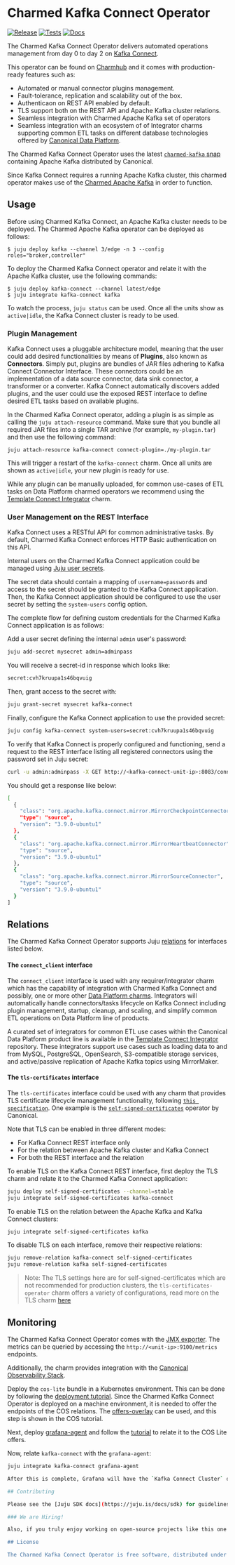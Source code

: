 # Charmed Kafka Connect Operator

[![Release](https://github.com/canonical/kafka-connect-operator/actions/workflows/release.yaml/badge.svg)](https://github.com/canonical/kafka-connect-operator/actions/workflows/release.yaml)
[![Tests](https://github.com/canonical/kafka-connect-operator/actions/workflows/ci.yaml/badge.svg?branch=main)](https://github.com/canonical/kafka-connect-operator/actions/workflows/ci.yaml?query=branch%3Amain)
[![Docs](https://github.com/canonical/kafka-connect-operator/actions/workflows/sync_docs.yaml/badge.svg)](https://github.com/canonical/kafka-connect-operator/actions/workflows/sync_docs.yaml)

The Charmed Kafka Connect Operator delivers automated operations management from day 0 to day 2 on [Kafka Connect](https://kafka.apache.org/documentation/#connect).

This operator can be found on [Charmhub](https://charmhub.io/kafka-connect) and it comes with production-ready features such as:

- Automated or manual connector plugins management.
- Fault-tolerance, replication and scalability out of the box.
- Authenticaon on REST API enabled by default.
- TLS support both on the REST API and Apache Kafka cluster relations.
- Seamless integration with Charmed Apache Kafka set of operators
- Seamless integration with an ecosystem of of Integrator charms supporting common ETL tasks on different database technologies offered by [Canonical Data Platform](https://canonical.com/data).

The Charmed Kafka Connect Operator uses the latest [`charmed-kafka` snap](https://github.com/canonical/charmed-kafka-snap) containing Apache Kafka distributed by Canonical.

Since Kafka Connect requires a running Apache Kafka cluster, this charmed operator makes use of the [Charmed Apache Kafka](https://github.com/canonical/kafka-operator) in order to function.

## Usage

Before using Charmed Kafka Connect, an Apache Kafka cluster needs to be deployed. The Charmed Apache Kafka operator can be deployed as follows:

```shell
$ juju deploy kafka --channel 3/edge -n 3 --config roles="broker,controller"
```

To deploy the Charmed Kafka Connect operator and relate it with the Apache Kafka cluster, use the following commands:

```shell
$ juju deploy kafka-connect --channel latest/edge
$ juju integrate kafka-connect kafka
```

To watch the process, `juju status` can be used. Once all the units show as `active|idle`, the Kafka Connect cluster is ready to be used.

### Plugin Management

Kafka Connect uses a pluggable architecture model, meaning that the user could add desired functionalities by means of **Plugins**, also known as **Connectors**. Simply put, plugins are bundles of JAR files adhering to Kafka Connect Connector Interface. These connectors could be an implementation of a data source connector, data sink connector, a transformer or a converter. Kafka Connect automatically discovers added plugins, and the user could use the exposed REST interface to define desired ETL tasks based on available plugins.

In the Charmed Kafka Connect operator, adding a plugin is as simple as calling the `juju attach-resource` command. Make sure that you bundle all required JAR files into a single TAR archive (for example, `my-plugin.tar`) and then use the following command:

```shell
juju attach-resource kafka-connect connect-plugin=./my-plugin.tar
```

This will trigger a restart of the `kafka-connect` charm. Once all units are shown as `active|idle`, your new plugin is ready for use. 

While any plugin can be manually uploaded, for common use-cases of ETL tasks on Data Platform charmed operators we recommend using the [Template Connect Integrator](https://github.com/canonical/template-connect-integrator) charm.

### User Management on the REST Interface

Kafka Connect uses a RESTful API for common administrative tasks. By default, Charmed Kafka Connect enforces HTTP Basic authentication on this API.

Internal users on the Charmed Kafka Connect application could be managed using [Juju user secrets](https://documentation.ubuntu.com/juju/latest/reference/secret/index.html#user). 

The secret data should contain a mapping of `username=password`s and access to the secret should be granted to the Kafka Connect application. Then, the Kafka Connect application should be configured to use the user secret by setting the `system-users` config option.

The complete flow for defining custom credentials for the Charmed Kafka Connect application is as follows: 

Add a user secret defining the internal `admin` user's password:

```bash
juju add-secret mysecret admin=adminpass
```

You will receive a secret-id in response which looks like: 

```bash
secret:cvh7kruupa1s46bqvuig
```

Then, grant access to the secret with:

```bash
juju grant-secret mysecret kafka-connect
```

Finally, configure the Kafka Connect application to use the provided secret:

```bash
juju config kafka-connect system-users=secret:cvh7kruupa1s46bqvuig
```

To verify that Kafka Connect is properly configured and functioning, send a request to the REST interface listing all registered connectors using the password set in Juju secret:

```bash
curl -u admin:adminpass -X GET http://<kafka-connect-unit-ip>:8083/connector-plugins
```

You should get a response like below:

```bash
[
  {
    "class": "org.apache.kafka.connect.mirror.MirrorCheckpointConnector",
    "type": "source",
    "version": "3.9.0-ubuntu1"
  },
  {
    "class": "org.apache.kafka.connect.mirror.MirrorHeartbeatConnector",
    "type": "source",
    "version": "3.9.0-ubuntu1"
  },
  {
    "class": "org.apache.kafka.connect.mirror.MirrorSourceConnector",
    "type": "source",
    "version": "3.9.0-ubuntu1"
  }
]
```

## Relations

The Charmed Kafka Connect Operator supports Juju [relations](https://documentation.ubuntu.com/juju/latest/reference/relation/) for interfaces listed below.

#### The `connect_client` interface

The `connect_client` interface is used with any requirer/integrator charm which has the capability of integration with Charmed Kafka Connect and possibly, one or more other [Data Platform charms](https://canonical.com/data). Integrators will automatically handle connectors/tasks lifecycle on Kafka Connect including plugin management, startup, cleanup, and scaling, and simplify common ETL operations on Data Platform line of products.

A curated set of integrators for common ETL use cases within the Canonical Data Platform product line is available in the [Template Connect Integrator](https://github.com/canonical/template-connect-integrator) repository. These integrators support use cases such as loading data to and from MySQL, PostgreSQL, OpenSearch, S3-compatible storage services, and active/passive replication of Apache Kafka topics using MirrorMaker.

#### The `tls-certificates` interface

The `tls-certificates` interface could be used with any charm that provides TLS certificate lifecycle management functionality, following [`this specification`](https://github.com/canonical/charm-relation-interfaces/tree/main/docs/json_schemas/tls_certificates/v1). One example is the [`self-signed-certificates`](https://github.com/canonical/self-signed-certificates-operator) operator by Canonical.

Note that TLS can be enabled in three different modes:

- For Kafka Connect REST interface only
- For the relation between Apache Kafka cluster and Kafka Connect
- For both the REST interface and the relation

To enable TLS on the Kafka Connect REST interface, first deploy the TLS charm and relate it to the Charmed Kafka Connect application:

```bash
juju deploy self-signed-certificates --channel=stable
juju integrate self-signed-certificates kafka-connect
```

To enable TLS on the relation between the Apache Kafka and Kafka Connect clusters: 

```bash
juju integrate self-signed-certificates kafka
```

To disable TLS on each interface, remove their respective relations:

```bash
juju remove-relation kafka-connect self-signed-certificates
juju remove-relation kafka self-signed-certificates
```

> Note: The TLS settings here are for self-signed-certificates which are not recommended for production clusters, the `tls-certificates-operator` charm offers a variety of configurations, read more on the TLS charm [here](https://charmhub.io/tls-certificates-operator)

## Monitoring

The Charmed Kafka Connect Operator comes with the [JMX exporter](https://github.com/prometheus/jmx_exporter/).
The metrics can be queried by accessing the `http://<unit-ip>:9100/metrics` endpoints.

Additionally, the charm provides integration with the [Canonical Observability Stack](https://charmhub.io/topics/canonical-observability-stack).

Deploy the `cos-lite` bundle in a Kubernetes environment. This can be done by following the
[deployment tutorial](https://charmhub.io/topics/canonical-observability-stack/tutorials/install-microk8s).
Since the Charmed Kafka Connect Operator is deployed on a machine environment, it is needed to offer the endpoints
of the COS relations. The [offers-overlay](https://github.com/canonical/cos-lite-bundle/blob/main/overlays/offers-overlay.yaml)
can be used, and this step is shown in the COS tutorial.

Next, deploy [grafana-agent](https://charmhub.io/grafana-agent) and follow the
[tutorial](https://discourse.charmhub.io/t/using-the-grafana-agent-machine-charm/8896)
to relate it to the COS Lite offers.

Now, relate `kafka-connect` with the `grafana-agent`:

```bash
juju integrate kafka-connect grafana-agent

After this is complete, Grafana will have the `Kafka Connect Cluster` dashboard available.

## Contributing

Please see the [Juju SDK docs](https://juju.is/docs/sdk) for guidelines on enhancements to this charm following best practice guidelines, and [CONTRIBUTING.md](https://github.com/canonical/kafka-connect-operator/blob/main/CONTRIBUTING.md) for developer guidance.

### We are Hiring!

Also, if you truly enjoy working on open-source projects like this one and you would like to be part of the OSS revolution, please don't forget to check out the [open positions](https://canonical.com/careers/all) we have at [Canonical](https://canonical.com/). 

## License

The Charmed Kafka Connect Operator is free software, distributed under the Apache Software License, version 2.0. See [LICENSE](https://github.com/canonical/kafka-connect-operator/blob/main/LICENSE) for more information.
